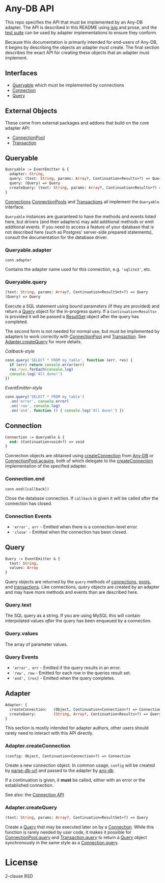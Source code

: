 # Any-DB API

This repo specifies the API that must be implemented by an Any-DB adapter. The
API is described in this README using [jsig][] and prose, and the
[test suite][] can be used by adapter implementations to ensure they conform.

Because this documentation is primarily intended for end-users of Any-DB, it
begins by describing the objects an adapter must create. The final section
describes the exact API for creating these objects that an adapter must
implement.

## Interfaces

 - [Queryable](#queryable) which must be implemented by connections
 - [Connection](#connection)
 - [Query](#query)

## External Objects

These come from external packages and addons that build on the core adapter API:

 - [ConnectionPool][]
 - [Transaction][]

## Queryable

```ocaml
Queryable := EventEmitter & {
  adapter: String,
  query: (text: String, params: Array?, Continuation<Results>?) => Query,
  query: (Query) => Query
  createQuery: (text: String, params: Array?, Continuation<Results>?) => Query
}
```

[Connections][Connection] [ConnectionPools][ConnectionPool] and
[Transactions][Transaction] all implement the `Queryable` interface.

`Queryable` instances are guaranteed to have the methods and events listed
here, but drivers (and their adapters) may add additional methods or emit
additional events. If you need to access a feature of your database that is not
described here (such as Postgres' server-side prepared statements), consult the
documentation for the database driver.

### Queryable.adapter

`conn.adapter`

Contains the adapter name used for this connection, e.g. `'sqlite3'`, etc.

### Queryable.query

```ocaml
(text: String, params: Array?, Continuation<ResultSet>?) => Query
(Query) => Query
```

Execute a SQL statement using bound parameters (if they are provided) and
return a [Query](#query) object for the in-progress query. If a
`Continuation<Results>` is provided it will be passed a [ResultSet](#resultset)
object after the query has completed.

The second form is not needed for normal use, but must be implemented by
adapters to work correctly with [ConnectionPool][] and [Transaction][]. See
[Adapter.createQuery](#adapter-createquery) for more details.

*Callback-style*
```javascript
conn.query('SELECT * FROM my_table', function (err, res) {
  if (err) return console.error(err)
  res.rows.forEach(console.log)
  console.log('All done!')
})
```

*EventEmitter-style*
```javascript
conn.query('SELECT * FROM my_table')
  .on('error', console.error)
  .on('row', console.log)
  .on('end', function () { console.log('All done!') })
```

## Connection

```ocaml
Connection := Queryable & {
  end: (Continuation<void>?) => void
}
```

Connection objects are obtained using [createConnection][] from [Any-DB][] or
[ConnectionPool.acquire][], both of which delegate to the
[createConnection](#adaptercreateconnection) implementation of the specified
adapter.

### Connection.end

`conn.end([callback])`

Close the database connection. If `callback` is given it will be called after
the connection has closed.

### Connection Events

 * `'error', err` - Emitted when there is a connection-level error.
 * `'close'` - Emitted when the connection has been closed.

## Query

```ocaml
Query := EventEmitter & {
  text: String,
  values: Array
}
```

Query objects are returned by the `query` methods of [connections][Connection.query],
[pools][ConnectionPool.query], and [transactions][Transaction.query]. Like
connections, query objects are created by an adapter and may have more methods
and events than are described here.

### Query.text

The SQL query as a string. If you are using MySQL this will contain
interpolated values *after* the query has been enqueued by a connection.

### Query.values

The array of parameter values.

### Query Events

 * `'error', err` - Emitted if the query results in an error.
 * `'row', row` - Emitted for each row in the queries result set.
 * `'end', [res]` - Emitted when the query completes.

## Adapter

```ocaml
Adapter: {
  createConnection:   (Object, Continuation<Connection>?) => Connection,
  createQuery:        (String, Array?, Continuation<Results>?) => Query,
}
```

This section is mostly intended for adapter authors, other users should rarely
need to interact with this API directly.

### Adapter.createConnection

`(config: Object, Continuation<Connection>?) => Connection`

Create a new connection object. In common usage, `config` will be created by
[parse-db-url][] and passed to the adapter by [any-db][].

If a continuation is given, it **must** be called, either with an error or the
established connection.

See also: the [Connection API](#connection)

### Adapter.createQuery

```ocaml
(text: String, params: Array?, Continuation<ResultSet>?) => Query
```

Create a [Query](#query) that may be executed later on by a [Connection][].
While this function is rarely needed by user code, it makes it possible for
[ConnectionPool.query][] and [Transaction.query][] to return a [Query][] object
synchronously in the same style as a [Connection.query][]. 

# License

2-clause BSD

[jsig]: https://github.com/jden/jsig
[once]: http://npm.im/once

[test suite]: tests
[any-db]: https://github.com/grncdr/node-any-db
[createConnection]: https://github.com/grncdr/node-any-db#exportscreateconnection
[parse-db-url]: https://github.com/grncdr/parse-db-url#api
[Connection]: #connection
[Connection.query]: #connectionquery
[Query]: #query
[ConnectionPool.query]: https://github.com/grncdr/node-any-db-pool#connectionpoolquery
[ConnectionPool.acquire]: https://github.com/grncdr/node-any-db-pool#connectionpoolacquire
[ConnectionPool]: https://github.com/grncdr/node-any-db-pool#api
[Transaction]: https://github.com/grncdr/node-any-db-transaction
[any-db-transaction]: https://github.com/grncdr/node-any-db-transaction
[Transaction.query]: https://github.com/grncdr/node-any-db-transaction#transactionquery
